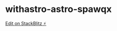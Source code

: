 # withastro-astro-spawqx

[Edit on StackBlitz ⚡️](https://stackblitz.com/edit/withastro-astro-spawqx)